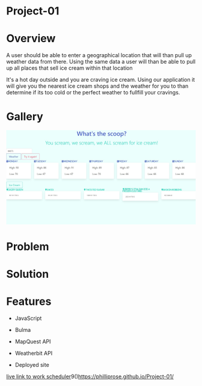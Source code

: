 # Project-01

# Overview

A user should be able to enter a geographical location that will than pull up weather data from there. Using the same data a user will than be able to pull up all places that sell ice cream within that location

It's a hot day outside and you are craving ice cream. Using our application it will give you the nearest ice cream shops and the weather for you to than determine if its too cold or the perfect weather to fullfill your cravings. 

# Gallery

![](Assets/Images/project-1.jpg)

# Problem

# Solution

# Features
* JavaScript
* Bulma
* MapQuest API
* Weatherbit API

* Deployed site

[live link to work scheduler](https://coltonvincent.github.io/Work-Day-Scheduler/)9()https://philliprose.github.io/Project-01/ 